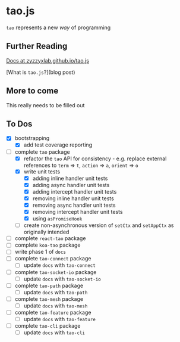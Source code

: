 # tao.js

`tao` represents a new _way_ of programming

## Further Reading

[Docs at zyzzyxlab.github.io/tao.js](https://zyzzyxlab.github.io/tao.js)

[What is `tao.js`?](blog post)

## More to come

This really needs to be filled out

## To Dos

* [x] bootstrapping
  * [x] add test coverage reporting
* [ ] complete `tao` package
  * [x] refactor the `tao` API for consistency - e.g. replace external references to `term` => `t`, `action` => `a`, `orient` => `o`
  * [x] write unit tests
    * [x] adding inline handler unit tests
    * [x] adding async handler unit tests
    * [x] adding intercept handler unit tests
    * [x] removing inline handler unit tests
    * [x] removing async handler unit tests
    * [x] removing intercept handler unit tests
    * [x] using `asPromiseHook`
  * [ ] create non-asynchronous version of `setCtx` and `setAppCtx` as originally intended
* [ ] complete `react-tao` package
* [ ] complete `koa-tao` package
* [ ] write phase 1 of `docs`
* [ ] complete `tao-connect` package
  * [ ] update `docs` with `tao-connect`
* [ ] complete `tao-socket-io` package
  * [ ] update `docs` with `tao-socket-io`
* [ ] complete `tao-path` package
  * [ ] update `docs` with `tao-path`
* [ ] complete `tao-mesh` package
  * [ ] update `docs` with `tao-mesh`
* [ ] complete `tao-feature` package
  * [ ] update `docs` with `tao-feature`
* [ ] complete `tao-cli` package
  * [ ] update `docs` with `tao-cli`
